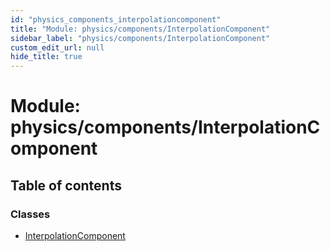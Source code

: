 ```yaml
---
id: "physics_components_interpolationcomponent"
title: "Module: physics/components/InterpolationComponent"
sidebar_label: "physics/components/InterpolationComponent"
custom_edit_url: null
hide_title: true
---
```


# Module: physics/components/InterpolationComponent

## Table of contents

### Classes

- [InterpolationComponent](../classes/physics_components_interpolationcomponent.interpolationcomponent.md)

